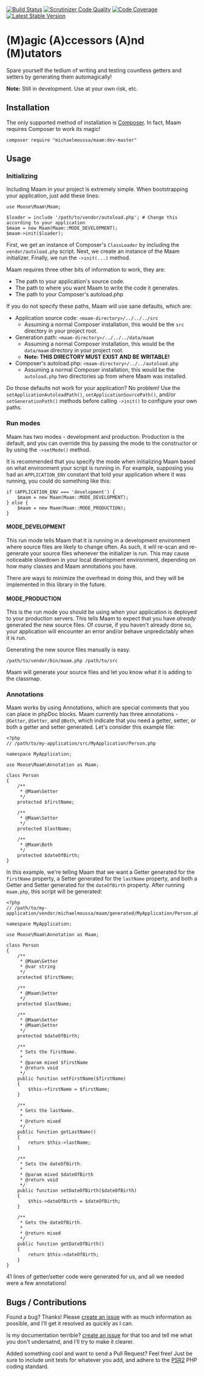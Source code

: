 [![Build Status](https://travis-ci.org/michaelmoussa/maam.svg?branch=master)](https://travis-ci.org/michaelmoussa/maam)
[![Scrutinizer Code Quality](https://scrutinizer-ci.com/g/michaelmoussa/maam/badges/quality-score.png?b=master)](https://scrutinizer-ci.com/g/michaelmoussa/maam/?branch=master)
[![Code Coverage](https://scrutinizer-ci.com/g/michaelmoussa/maam/badges/coverage.png?b=master)](https://scrutinizer-ci.com/g/michaelmoussa/maam/?branch=master)
[![Latest Stable Version](https://poser.pugx.org/michaelmoussa/maam/v/stable.png)](https://packagist.org/packages/michaelmoussa/maam)

# (M)agic (A)ccessors (A)nd (M)utators

Spare yourself the tedium of writing and testing countless getters and setters by generating them automagically!

**Note:** Still in development. Use at your own risk, etc.

## Installation

The only supported method of installation is [Composer](https://getcomposer.org/). In fact, Maam requires Composer to
work its magic!

`composer require "michaelmoussa/maam:dev-master"`

## Usage

### Initializing

Including Maam in your project is extremely simple. When bootstrapping your application, just add these lines:

```
use Moose\Maam\Maam;

$loader = include '/path/to/vendor/autoload.php'; # Change this according to your application
$maam = new Maam(Maam::MODE_DEVELOPMENT);
$maam->init($loader);
```

First, we get an instance of Composer's `ClassLoader` by including the `vendor/autoload.php` script. Next, we create
an instance of the Maam initializer. Finally, we run the `->init(...)` method.

Maam requires three other bits of information to work, they are:

* The path to your application's source code.
* The path to where you want Maam to write the code it generates.
* The path to your Composer's autoload.php

If you do not specify these paths, Maam will use sane defaults, which are:

* Application source code: `<maam-directory>/../../../src`
  * Assuming a normal Composer installation, this would be the `src` directory in your project root.
* Generation path: `<maam-directory>/../../../data/maam`
  * Assuming a normal Composer installation, this would be the `data/maam` directory in your project root.
  * **Note: THIS DIRECTORY MUST EXIST AND BE WRITABLE!**
* Composer's autoload.php: `<maam-directory>/../../autoload.php`
  * Assuming a normal Composer installation, this would be the `autoload.php` two directories up from where Maam was installed.
  
Do those defaults not work for your application? No problem! Use the `setApplicationAutoloadPath()`, `setApplicationSourcePath()`, and/or `setGenerationPath()` methods before calling `->init()` to configure your own paths.

### Run modes

Maam has two modes - development and production. Production is the default, and you can override this by passing the mode to the constructor or by using the `->setMode()` method.

It is recommended that you specify the mode when initializing Maam based on what environment your script is running in. For example, supposing you had an `APPLICATION_ENV` constant that told your application where it was running, you could do something like this:

```
if (APPLICATION_ENV === 'development') {
    $maam = new Maam(Maam::MODE_DEVELOPMENT);
} else {
    $maam = new Maam(Maam::MODE_PRODUCTION);
}
```

#### MODE_DEVELOPMENT

This run mode tells Maam that it is running in a development environment where source files are likely to change
often. As such, it will re-scan and re-generate your source files whenever the initializer is run. This may
cause noticeable slowdown in your local development environment, depending on how many classes and Maam annotations
you have.

There are ways to minimize the overhead in doing this, and they will be implemented in this library in the future.

#### MODE_PRODUCTION

This is the run mode you should be using when your application is deployed to your production servers. This tells
Maam to expect that you have *already* generated the new source files. Of course, if you haven't already done so,
your application will encounter an error and/or behave unpredictably when it is run.

Generating the new source files manually is easy.

`/path/to/vendor/bin/maam.php /path/to/src`

Maam will generate your source files and let you know what it is adding to the classmap.

### Annotations

Maam works by using Annotations, which are special comments that you can place in phpDoc blocks. Maam currently has
three annotations - `@Getter`, `@Setter`, and `@Both`, which indicate that you need a getter, setter, or both a getter and setter generated. Let's consider this example file:

```
<?php
// /path/to/my-application/src/MyApplication/Person.php

namespace MyApplication;

use Moose\Maam\Annotation as Maam;

class Person
{
    /**
     * @Maam\Getter
     */
    protected $firstName;

    /**
     * @Maam\Setter
     */
    protected $lastName;

    /**
     * @Maam\Both
     */
    protected $dateOfBirth;
}
```

In this example, we're telling Maam that we want a Getter generated for the `firstName` property, a Setter generated
for the `lastName` property, and both a Getter and Setter generated for the `dateOfBirth` property. After running
`maam.php`, this script will be generated:

```
<?php
// /path/to/my-application/vendor/michaelmoussa/maam/generated/MyApplication/Person.php

namespace MyApplication;

use Moose\Maam\Annotation as Maam;

class Person
{
    /**
     * @Maam\Getter
     * @var string
     */
    protected $firstName;

    /**
     * @Maam\Setter
     */
    protected $lastName;

    /**
     * @Maam\Getter
     * @Maam\Setter
     */
    protected $dateOfBirth;

    /**
     * Sets the firstName.
     *
     * @param mixed $firstName
     * @return void
     */
    public function setFirstName($firstName)
    {
        $this->firstName = $firstName;
    }

    /**
     * Gets the lastName.
     *
     * @return mixed
     */
    public function getLastName()
    {
        return $this->lastName;
    }

    /**
     * Sets the dateOfBirth.
     *
     * @param mixed $dateOfBirth
     * @return void
     */
    public function setDateOfBirth($dateOfBirth)
    {
        $this->dateOfBirth = $dateOfBirth;
    }

    /**
     * Gets the dateOfBirth.
     *
     * @return mixed
     */
    public function getDateOfBirth()
    {
        return $this->dateOfBirth;
    }
}
```

41 lines of getter/setter code were generated for us, and all we needed were a few annotations!

## Bugs / Contributions

Found a bug? Thanks! Please [create an issue](https://github.com/michaelmoussa/maam/issues/new) with as much
information as possible, and I'll get it resolved as quickly as I can.

Is my documentation terrible? [create an issue](https://github.com/michaelmoussa/maam/issues/new) for that too and
tell me what you don't undersatnd, and I'll try to make it clearer.

Added something cool and want to send a Pull Request? Feel free! Just be sure to include unit tests for whatever
you add, and adhere to the [PSR2](https://github.com/php-fig/fig-standards/blob/master/accepted/PSR-2-coding-style-guide.md)
PHP coding standard.

